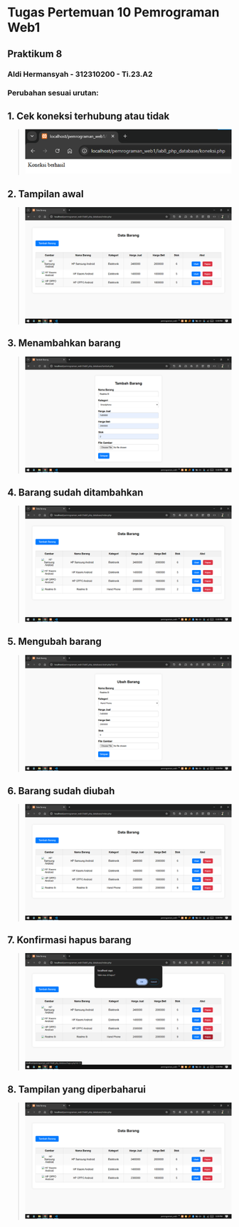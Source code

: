 # Tugas Pertemuan 10 Pemrograman Web1
## Praktikum 8
### Aldi Hermansyah - 312310200 - Ti.23.A2

### Perubahan sesuai urutan:
## 1. Cek koneksi terhubung atau tidak <br>
   > <img src="file/img/cek koneksi.png" alt="">

## 2. Tampilan awal <br>
   > <img src="file/img/tampilan barang.png" alt="">
   
## 3. Menambahkan barang <br>
   > <img src="file/img/tambah barang.png" alt="">

## 4. Barang sudah ditambahkan <br>
   > <img src="file/img/barang sudah ditambah.png" alt="">

## 5. Mengubah barang <br>
   > <img src="file/img/ubah barang.png" alt="">

## 6. Barang sudah diubah <br>
   > <img src="file/img/barang sudah diubah.png" alt="">
   
## 7. Konfirmasi hapus barang <br>
   > <img src="file/img/konfirmasi hapus.png" alt="">

## 8. Tampilan yang diperbaharui <br>
   > <img src="file/img/tampilan barang.png" alt="">

